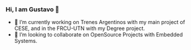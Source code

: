 ### Hi, I am Gustavo 👋

- 🔭 I’m currently working on Trenes Argentinos with my main project of CESE, and in the FRCU-UTN with my Degree project.
- 👯 I’m looking to collaborate on OpenSource Projects with Embedded Systems.

<!--
**FrossGus/FrossGus** is a ✨ _special_ ✨ repository because its `README.md` (this file) appears on your GitHub profile.

Here are some ideas to get you started:

### - 🔭 I’m currently working on ...
- 🌱 I’m currently learning ...
- 👯 I’m looking to collaborate on ...
- 🤔 I’m looking for help with ...
- 💬 Ask me about ...
- 📫 How to reach me: ...
- 😄 Pronouns: ...
- ⚡ Fun fact: ...
-->
